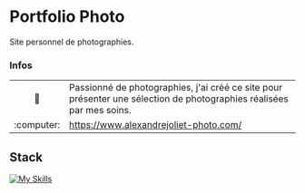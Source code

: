 # Portfolio Photo

Site personnel de photographies.

<h3>Infos</h3>

<table >
  <tr>
    <td align="center">🎯</td>
    <td >Passionné de photographies, j'ai créé ce site pour présenter une sélection de photographies réalisées par mes soins.</td>
  </tr>
  <tr>
    <td align="center">:computer:</td>
    <td ><a href="https://www.alexandrejoliet-photo.com/">https://www.alexandrejoliet-photo.com/</a></td>
  </tr>
</table>

<h2>Stack</h2>

[![My Skills](https://skillicons.dev/icons?i=html,css,js,ts,react)](https://skillicons.dev)
